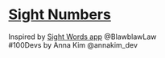 # [Sight Numbers](https://sightnumbers.netlify.app/) #
Inspired by [Sight Words app](https://blog.barbaralaw.me/creating-a-quick-web-app-and-iteratively-improving-it) @BlawblawLaw
<br />#100Devs by Anna Kim @annakim_dev
